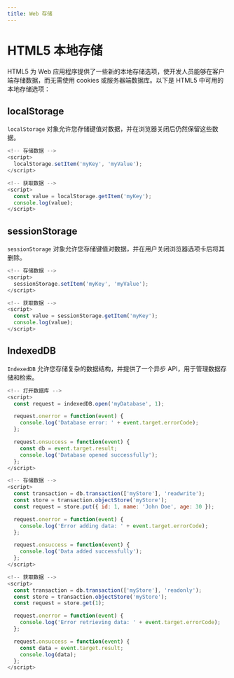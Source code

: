 ```yaml
---
title: Web 存储
---
```


# HTML5 本地存储
HTML5 为 Web 应用程序提供了一些新的本地存储选项，使开发人员能够在客户端存储数据，而无需使用 cookies 或服务器端数据库。以下是 HTML5 中可用的本地存储选项：

## localStorage
`localStorage` 对象允许您存储键值对数据，并在浏览器关闭后仍然保留这些数据。
```js
<!-- 存储数据 -->
<script>
  localStorage.setItem('myKey', 'myValue');
</script>

<!-- 获取数据 -->
<script>
  const value = localStorage.getItem('myKey');
  console.log(value);
</script>
```
## sessionStorage
`sessionStorage` 对象允许您存储键值对数据，并在用户关闭浏览器选项卡后将其删除。
```js
<!-- 存储数据 -->
<script>
  sessionStorage.setItem('myKey', 'myValue');
</script>

<!-- 获取数据 -->
<script>
  const value = sessionStorage.getItem('myKey');
  console.log(value);
</script>
```
## IndexedDB
`IndexedDB` 允许您存储复杂的数据结构，并提供了一个异步 API，用于管理数据存储和检索。
```js
<!-- 打开数据库 -->
<script>
  const request = indexedDB.open('myDatabase', 1);

  request.onerror = function(event) {
    console.log('Database error: ' + event.target.errorCode);
  };

  request.onsuccess = function(event) {
    const db = event.target.result;
    console.log('Database opened successfully');
  };
</script>

<!-- 存储数据 -->
<script>
  const transaction = db.transaction(['myStore'], 'readwrite');
  const store = transaction.objectStore('myStore');
  const request = store.put({ id: 1, name: 'John Doe', age: 30 });

  request.onerror = function(event) {
    console.log('Error adding data: ' + event.target.errorCode);
  };

  request.onsuccess = function(event) {
    console.log('Data added successfully');
  };
</script>

<!-- 获取数据 -->
<script>
  const transaction = db.transaction(['myStore'], 'readonly');
  const store = transaction.objectStore('myStore');
  const request = store.get(1);

  request.onerror = function(event) {
    console.log('Error retrieving data: ' + event.target.errorCode);
  };

  request.onsuccess = function(event) {
    const data = event.target.result;
    console.log(data);
  };
</script>
```

